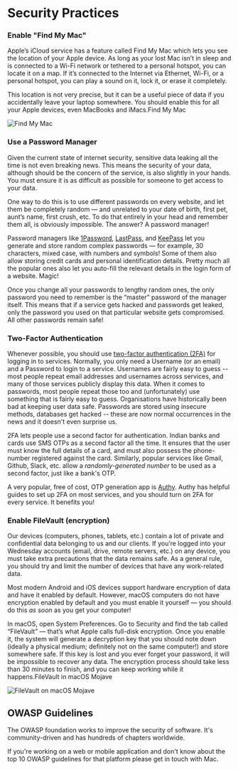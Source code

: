 # Security Practices

### Enable "Find My Mac" <a id="enable-find-my-mac"></a>

Apple’s iCloud service has a feature called Find My Mac which lets you see the location of your Apple device. As long as your lost Mac isn’t in sleep and is connected to a Wi-Fi network or tethered to a personal hotspot, you can locate it on a map. If it’s connected to the Internet via Ethernet, Wi-Fi, or a personal hotspot, you can play a sound on it, lock it, or erase it completely.

This location is not very precise, but it can be a useful piece of data if you accidentally leave your laptop somewhere. You should enable this for all your Apple devices, even MacBooks and iMacs.Find My Mac

![Find My Mac](https://i.imgur.com/nSHZFMb.png)

### Use a Password Manager <a id="use-a-password-manager"></a>

Given the current state of internet security, sensitive data leaking all the time is not even breaking news. This means the security of your data, although should be the concern of the service, is also slightly in your hands. You must ensure it is as difficult as possible for someone to get access to your data.

One way to do this is to use different passwords on every website, and let them be completely random — and unrelated to your date of birth, first pet, aunt’s name, first crush, etc. To do that entirely in your head and remember them all, is obviously impossible. The answer? A password manager!

Password managers like [1Password](https://1password.com/), [LastPass](https://www.lastpass.com/), and [KeePass](https://keepass.info/) let you generate and store random complex passwords — for example, 30 characters, mixed case, with numbers and symbols! Some of them also allow storing credit cards and personal identification details. Pretty much all the popular ones also let you auto-fill the relevant details in the login form of a website. Magic!

Once you change all your passwords to lengthy random ones, the only password you need to remember is the “master” password of the manager itself. This means that if a service gets hacked and passwords get leaked, only the password you used on that particular website gets compromised. All other passwords remain safe!

### Two-Factor Authentication <a id="two-factor-authentication"></a>

Whenever possible, you should use [two-factor authentication \(2FA\)](https://en.wikipedia.org/wiki/Multi-factor_authentication) for logging in to services. Normally, you only need a Username \(or an email\) and a Password to login to a service. Usernames are fairly easy to guess -- most people repeat email addresses and usernames across services, and many of those services publicly display this data. When it comes to passwords, most people repeat those too and \(unfortunately\) use something that is fairly easy to guess. Organisations have historically been bad at keeping user data safe. Passwords are stored using insecure methods, databases get hacked -- these are now normal occurrences in the news and it doesn't even surprise us.

2FA lets people use a second factor for authentication. Indian banks and cards use SMS OTPs as a second factor all the time. It ensures that the user must know the full details of a card, and must also possess the phone-number registered against the card. Similarly, popular services like Gmail, Github, Slack, etc. allow a _randomly-generated number_ to be used as a second factor, just like a bank's OTP.

A very popular, free of cost, OTP generation app is [Authy](https://authy.com/). Authy has helpful guides to set up 2FA on most services, and you should turn on 2FA for every service. It benefits you!

### Enable FileVault \(encryption\) <a id="enable-filevault-encryption"></a>

Our devices \(computers, phones, tablets, etc.\) contain a lot of private and confidential data belonging to us and our clients. If you’re logged into your Wednesday accounts \(email, drive, remote servers, etc.\) on any device, you must take extra precautions that the data remains safe. As a general rule, you should try and limit the number of devices that have any work-related data.

Most modern Android and iOS devices support hardware encryption of data and have it enabled by default. However, macOS computers do not have encryption enabled by default and you must enable it yourself — you should do this _as soon_ as you get your computer!

In macOS, open System Preferences. Go to Security and find the tab called “FileVault” — that’s what Apple calls full-disk encryption. Once you enable it, the system will generate a decryption key that you should note down \(ideally a physical medium; definitely not on the same computer!\) and store somewhere safe. If this key is lost and you ever forget your password, it will be impossible to recover any data. The encryption process should take less than 30 minutes to finish, and you can keep working while it happens.FileVault in macOS Mojave

![FileVault on macOS Mojave](https://i.imgur.com/TEfaYDh.png)

## OWASP Guidelines

The OWASP foundation works to improve the security of software. It's community-driven and has hundreds of chapters worldwide.

If you're working on a web or mobile application and don't know about the top 10 OWASP guidelines for that platform please get in touch with Mac.

